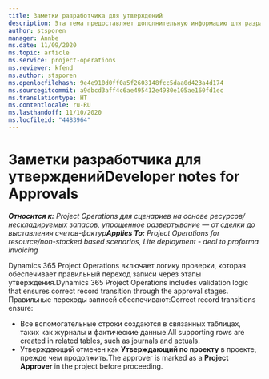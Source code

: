 ```yaml
---
title: Заметки разработчика для утверждений
description: Эта тема предоставляет дополнительную информацию для разработчика о работе с утверждениями.
author: stsporen
manager: Annbe
ms.date: 11/09/2020
ms.topic: article
ms.service: project-operations
ms.reviewer: kfend
ms.author: stsporen
ms.openlocfilehash: 9e4e910d0ff0a5f2603148fcc5daa0d423a4d174
ms.sourcegitcommit: a9dbcd3aff4c6ae495412e4980e105ae160fd1ec
ms.translationtype: HT
ms.contentlocale: ru-RU
ms.lasthandoff: 11/10/2020
ms.locfileid: "4483964"
---
```

# <a name="developer-notes-for-approvals"></a><span data-ttu-id="d8caa-103">Заметки разработчика для утверждений</span><span class="sxs-lookup"><span data-stu-id="d8caa-103">Developer notes for Approvals</span></span>

<span data-ttu-id="d8caa-104">_**Относится к:** Project Operations для сценариев на основе ресурсов/нескладируемых запасов, упрощенное развертывание — от сделки до выставления счетов-фактур_</span><span class="sxs-lookup"><span data-stu-id="d8caa-104">_**Applies To:** Project Operations for resource/non-stocked based scenarios, Lite deployment - deal to proforma invoicing_</span></span>

<span data-ttu-id="d8caa-105">Dynamics 365 Project Operations включает логику проверки, которая обеспечивает правильный переход записи через этапы утверждения.</span><span class="sxs-lookup"><span data-stu-id="d8caa-105">Dynamics 365 Project Operations includes validation logic that ensures correct record transition through the approval stages.</span></span> <span data-ttu-id="d8caa-106">Правильные переходы записей обеспечивают:</span><span class="sxs-lookup"><span data-stu-id="d8caa-106">Correct record transitions ensure:</span></span> 

  - <span data-ttu-id="d8caa-107">Все вспомогательные строки создаются в связанных таблицах, таких как журналы и фактические данные.</span><span class="sxs-lookup"><span data-stu-id="d8caa-107">All supporting rows are created in related tables, such as journals and actuals.</span></span>
  - <span data-ttu-id="d8caa-108">Утверждающий отмечен как **Утверждающий по проекту** в проекте, прежде чем продолжить.</span><span class="sxs-lookup"><span data-stu-id="d8caa-108">The approver is marked as a **Project Approver** in the project before proceeding.</span></span>
